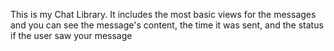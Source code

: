 This is my Chat Library. It includes the most basic views for the messages and you can see the message's content, the time it was sent, and the status if the user saw your message
